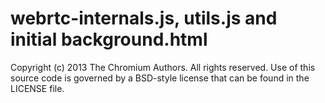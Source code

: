 # webrtc-internals.js, utils.js and initial background.html
Copyright (c) 2013 The Chromium Authors. All rights reserved.
Use of this source code is governed by a BSD-style license that can be
found in the LICENSE file.
